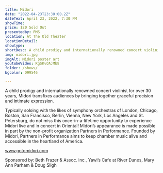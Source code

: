 ```yaml
---
title: Midori
date: "2022-04-23T23:30:00.2Z"
dateText: April 23, 2022, 7:30 PM
showTime: 
price: $20 Sold Out
presentedby: PMS
location: At The Old Theater
locationDetail: 
showtype: 
shortDesc: A child prodigy and internationally renowned concert violinist for over 30 years, Midori transfixes audiences by bringing together graceful precision and intimate expression... 
img: midori.jpg
imgAlt: Midori poster art 
youtubeVideo: KgSKvOAJMb8
folder: /shows/
bgcolor: D99546

---
```

A child prodigy and internationally renowned concert violinist for over 30 years, Midori transfixes audiences by bringing together graceful precision and intimate expression. 

Typically soloing with the likes of symphony orchestras of London, Chicago, Boston, San Francisco, Berlin, Vienna, New York, Los Angeles and St. Petersburg, do not miss this once-in-a-lifetime opportunity to experience Midori live and in concert in Oriental! Midori’s appearance is made possible in part by the non-profit organization Partners in Performance. Founded by Midori, Partners in Performance aims to keep chamber music alive and accessible in the heartland of America.

www.gotomidori.com

Sponsored by: Beth Frazer & Assoc. Inc., ​Yawl’s Cafe at River Dunes, Mary Ann Parham & Doug Sligh